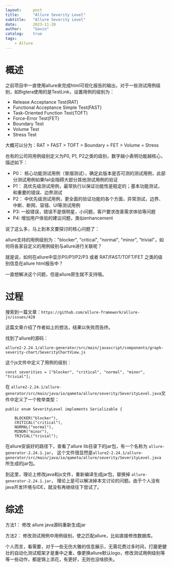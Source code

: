 ```yaml
---
layout:     post
title:      "Allure Severity Level"
subtitle:   "Allure Severity Level"
date:       2023-11-28
author:     "Gavin"
catalog:    true
tags:
    - Allure
---
```



# 概述

之前项目中一直使用allure来完成html可视化报告的输出，对于一些测试用例级别，如Bigtera使用的是TestLink，设置用例的级别为：

* Release Acceptance Test(RAT)
* Functional Acceptance Simple Test(FAST)
* Task-Oriented Function Test(TOFT)
* Force-Error Test(FET)
* Boundary Test
* Volume Test
* Stress Test 
    
大概可以分为：RAT > FAST > TOFT = Boundary = FET > Volume = Stress 


也有的公司将用例级别定义为P0, P1, P2之类的级别，数字越小表明功能越核心，描述如下：

* P0： 核心功能测试用例（冒烟测试），确定此版本是否可测的测试用例，此部分测试用例如果fail会阻碍大部分其他测试用例的验证
* P1： 高优先级测试用例，最常执行以保证功能性是稳定的；基本功能测试，和重要的错误、边界测试
* P2： 中优先级测试用例，更全面的验证功能的各个方面，异常测试，边界、中断、断网、容错、UI等测试用例
* P3:  一般错误，错误不是很明星，小问题，客户要求改善需求体验等问题
* P4:  增加用户体验的建议问题，类似enhancement


说了这么多，马上到本文要探讨的核心问题了：

allure支持的用例级别为："blocker", "critical", "normal", "minor", "trivial"，如何将各家自定义的用例级别与allure进行关联呢？

就是说，如何在allure中显示P0/P1/P2/P3 或者 RAT/FAST/TOFT/FET 之类的级别信息在allure html报告中？

一直想解决这个问题，但是allure原生就不支持哦。

# 过程

搜索到一篇文章：``` https://github.com/allure-framework/allure-js/issues/428 ```

这篇文章介绍了作者如上的想法，结果以失败而告终。

找到了allure的源码：

```allure2-2.24.1/allure-generator/src/main/javascript/components/graph-severity-chart/SeverityChartView.js```

这个js文件中定义了用例的级别：

```
const severities = ["blocker", "critical", "normal", "minor", "trivial"];
```

在 ``` allure2-2.24.1/allure-generator/src/main/java/io/qameta/allure/severity/SeverityLevel.java ```文件中定义了一个枚举类型：

```
public enum SeverityLevel implements Serializable {

    BLOCKER("blocker"),
    CRITICAL("critical"),
    NORMAL("normal"),
    MINOR("minor"),
    TRIVIAL("trivial");
```


在allure安装好的路径下，查看了allure lib目录下的jar包，有一个名称为 ``` allure-generator-2.24.1.jar ```， 这个文件很显然是``` allure2-2.24.1/allure-generator/src/main/java/io/qameta/allure/severity/SeverityLevel.java ``` 所生成的jar包。

到这里，理论上修改java和js文件，重新编译生成jar包，替换掉  ``` allure-generator-2.24.1.jar ```， 理论上是可以解决掉本文讨论的问题。由于个人没有java开发环境与IDE，就没有再继续往下尝试了。


# 综述

方法1： 修改 allure java源码重新生成jar

方法2： 修改测试用例中用例级别，使之匹配allure，比如直接修改数据库。

个人而言，看需要，对于一些无伤大雅的信息展示，无需花费过多时间，打磨更健壮的自动化测试框架才是重中之重，像更换allure默认logo，修改测试用例级别等等一些动作，都是锦上添花，有更好，无则也没啥损失。


